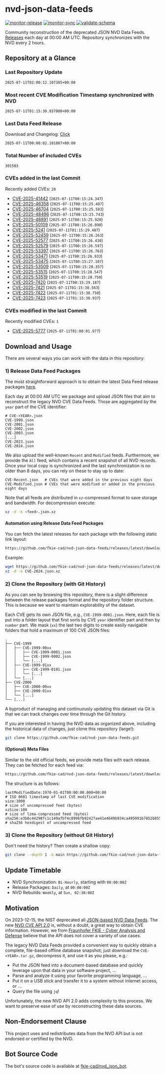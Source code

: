 # nvd-json-data-feeds

[![monitor-release](https://github.com/fkie-cad/nvd-json-data-feeds/actions/workflows/monitor_release.yml/badge.svg)](https://github.com/fkie-cad/nvd-json-data-feeds/actions/workflows/monitor_release.yml)
[![monitor-sync](https://github.com/fkie-cad/nvd-json-data-feeds/actions/workflows/monitor_sync.yml/badge.svg)](https://github.com/fkie-cad/nvd-json-data-feeds/actions/workflows/monitor_sync.yml)
[![validate-schema](https://github.com/fkie-cad/nvd-json-data-feeds/actions/workflows/validate_schema.yml/badge.svg)](https://github.com/fkie-cad/nvd-json-data-feeds/actions/workflows/validate_schema.yml)

Community reconstruction of the deprecated JSON NVD Data Feeds.
[Releases](https://github.com/fkie-cad/nvd-json-data-feeds/releases/latest) each day at 00:00 AM UTC.
Repository synchronizes with the NVD every 2 hours.

## Repository at a Glance

### Last Repository Update

```plain
2025-07-11T02:00:12.107385+00:00
```

### Most recent CVE Modification Timestamp synchronized with NVD

```plain
2025-07-11T01:15:30.937000+00:00
```

### Last Data Feed Release

Download and Changelog: [Click](https://github.com/fkie-cad/nvd-json-data-feeds/releases/latest)

```plain
2025-07-11T00:00:02.101087+00:00
```

### Total Number of included CVEs

```plain
301503
```

### CVEs added in the last Commit

Recently added CVEs: `20`

- [CVE-2025-41442](CVE-2025/CVE-2025-414xx/CVE-2025-41442.json) (`2025-07-11T00:15:24.347`)
- [CVE-2025-46358](CVE-2025/CVE-2025-463xx/CVE-2025-46358.json) (`2025-07-11T00:15:25.407`)
- [CVE-2025-46704](CVE-2025/CVE-2025-467xx/CVE-2025-46704.json) (`2025-07-11T00:15:25.583`)
- [CVE-2025-48496](CVE-2025/CVE-2025-484xx/CVE-2025-48496.json) (`2025-07-11T00:15:25.743`)
- [CVE-2025-48891](CVE-2025/CVE-2025-488xx/CVE-2025-48891.json) (`2025-07-11T00:15:25.920`)
- [CVE-2025-50109](CVE-2025/CVE-2025-501xx/CVE-2025-50109.json) (`2025-07-11T00:15:26.090`)
- [CVE-2025-5241](CVE-2025/CVE-2025-52xx/CVE-2025-5241.json) (`2025-07-11T01:15:29.487`)
- [CVE-2025-52459](CVE-2025/CVE-2025-524xx/CVE-2025-52459.json) (`2025-07-11T00:15:26.263`)
- [CVE-2025-52577](CVE-2025/CVE-2025-525xx/CVE-2025-52577.json) (`2025-07-11T00:15:26.430`)
- [CVE-2025-52579](CVE-2025/CVE-2025-525xx/CVE-2025-52579.json) (`2025-07-11T00:15:26.597`)
- [CVE-2025-53397](CVE-2025/CVE-2025-533xx/CVE-2025-53397.json) (`2025-07-11T00:15:26.763`)
- [CVE-2025-53471](CVE-2025/CVE-2025-534xx/CVE-2025-53471.json) (`2025-07-11T00:15:26.933`)
- [CVE-2025-53475](CVE-2025/CVE-2025-534xx/CVE-2025-53475.json) (`2025-07-11T00:15:27.107`)
- [CVE-2025-53509](CVE-2025/CVE-2025-535xx/CVE-2025-53509.json) (`2025-07-11T00:15:28.357`)
- [CVE-2025-53515](CVE-2025/CVE-2025-535xx/CVE-2025-53515.json) (`2025-07-11T00:15:28.547`)
- [CVE-2025-53519](CVE-2025/CVE-2025-535xx/CVE-2025-53519.json) (`2025-07-11T00:15:28.750`)
- [CVE-2025-7420](CVE-2025/CVE-2025-74xx/CVE-2025-7420.json) (`2025-07-11T00:15:29.187`)
- [CVE-2025-7421](CVE-2025/CVE-2025-74xx/CVE-2025-7421.json) (`2025-07-11T01:15:30.563`)
- [CVE-2025-7422](CVE-2025/CVE-2025-74xx/CVE-2025-7422.json) (`2025-07-11T01:15:30.750`)
- [CVE-2025-7423](CVE-2025/CVE-2025-74xx/CVE-2025-7423.json) (`2025-07-11T01:15:30.937`)


### CVEs modified in the last Commit

Recently modified CVEs: `1`

- [CVE-2025-5777](CVE-2025/CVE-2025-57xx/CVE-2025-5777.json) (`2025-07-11T01:00:01.977`)


## Download and Usage

There are several ways you can work with the data in this repository:

### 1) Release Data Feed Packages

The most straightforward approach is to obtain the latest Data Feed release packages [here](https://github.com/fkie-cad/nvd-json-data-feeds/releases/latest).

Each day at 00:00 AM UTC we package and upload JSON files that aim to reconstruct the legacy NVD CVE Data Feeds.
Those are aggregated by the `year` part of the CVE identifier:

```
# CVE-<YEAR>.json
CVE-1999.json
CVE-2001.json
CVE-2002.json
CVE-2003.json
[...]
CVE-2023.json
CVE-2024.json
```

We also upload the well-known `Recent` and `Modified` feeds.
Furthermore, we provide the `All` feed, which contains a recent snapshot of all NVD records.
Once your local copy is synchronized and the last synchronization is no older than 8 days, you can rely on these to stay up to date:

```plain
CVE-Recent.json   # CVEs that were added in the previous eight days
CVE-Modified.json # CVEs that were modified or added in the previous eight days
```

Note that all feeds are distributed in `xz`-compressed format to save storage and bandwidth.
For decompression execute:

```sh
xz -d -k <feed>.json.xz
```

#### Automation using Release Data Feed Packages

You can fetch the latest releases for each package with the following static link layout:

```sh
https://github.com/fkie-cad/nvd-json-data-feeds/releases/latest/download/CVE-<YEAR>.json.xz
```

Example:

```sh
wget https://github.com/fkie-cad/nvd-json-data-feeds/releases/latest/download/CVE-2024.json.xz
xz -d -k CVE-2024.json.xz
```

### 2) Clone the Repository (with Git History)

As you can see by browsing this repository, there is a slight difference between the release packages format and the repository folder structure.
This is because we want to maintain explorability of the dataset.

Each CVE gets its own JSON file, e.g., `CVE-1999-0001.json`.
Here, each file is put into a folder layout that first sorts by CVE `year` identifier part and then by `number` part.
We mask (`xx`) the last two digits to create easily navigable folders that hold a maximum of 100 CVE JSON files:

```plain
.
├── CVE-1999
│   ├── CVE-1999-00xx
│   │   ├── CVE-1999-0001.json
│   │   ├── CVE-1999-0002.json
│   │   └── [...]
│   ├── CVE-1999-01xx
│   │   ├── CVE-1999-0101.json
│   │   └── [...]
│   └── [...]
├── CVE-2000
│   ├── CVE-2000-00xx
│   ├── CVE-2000-01xx
│   └── [...]
└── [...]
```

A byproduct of managing and continuously updating this dataset via Git is that we can track changes over time through the Git history.

If you are interested in having the NVD data as organized above, including the historical data of changes, just clone this repository (large!):

```sh
git clone https://github.com/fkie-cad/nvd-json-data-feeds.git
```

#### (Optional) Meta Files

Similar to the old official feeds, we provide meta files with each release. They can be fetched for each feed via:

```sh
https://github.com/fkie-cad/nvd-json-data-feeds/releases/latest/download/CVE-<YEAR>.meta
```

The structure is as follows:

```plain
lastModifiedDate:1970-01-01T00:00:00.000+00:00                          # ISO 8601 timestamp of last CVE modification
size:1000                                                               # size of uncompressed feed (bytes)
xzSize:100                                                              # size of lzma-compressed feed (bytes)
sha256:e3b0c44298fc1c149afbf4c8996fb92427ae41e4649b934ca495991b7852b855 # sha256 hexdigest of uncompressed feed
```

### 3) Clone the Repository (without Git History)

Don't need the history? Then create a shallow copy:

```sh
git clone --depth 1 -b main https://github.com/fkie-cad/nvd-json-data-feeds.git
```


## Update Timetable

* NVD Synchronization: `Bi-Hourly`, starting with `00:00:00Z`
* Release Packages: `Daily`, at `00:00:00Z`
* NVD Rebuilds: `Weekly`, at `Sun, 02:30:00Z`


## Motivation

On 2023-12-15, the NIST deprecated all [JSON-based NVD Data Feeds](https://nvd.nist.gov/vuln/data-feeds#divRetirementBanner-1).
The new [NVD CVE API 2.0](https://nvd.nist.gov/developers/vulnerabilities) is, without a doubt, a great way to obtain CVE information.
However, we from [Fraunhofer FKIE - Cyber Analysis and Defense](https://www.fkie.fraunhofer.de/en/departments/cad.html) believe that the API does not cover a variety of use cases.

The legacy NVD Data Feeds provided a convenient way to quickly obtain a complete, file-based offline database snapshot; just download the `CVE-<YEAR>.tar.gz`, decompress it, and use it as you please, e.g.:

- Put the JSON feed into a document-based database and quickly leverage upon that data in your software project, ...
- Parse and analyze it using your favorite programming language, ...
- Put it on a USB stick and transfer it to a system without internet access, or ...
- Query the file using `jq`!

Unfortunately, the new NVD API 2.0 adds complexity to this process.
We want to preserve ease of use by reconstructing these data sources.

## Non-Endorsement Clause

This project uses and redistributes data from the NVD API but is not endorsed or certified by the NVD.

## Bot Source Code

The bot's source code is available at [fkie-cad/nvd\_json\_bot](https://github.com/fkie-cad/nvd_json_bot).